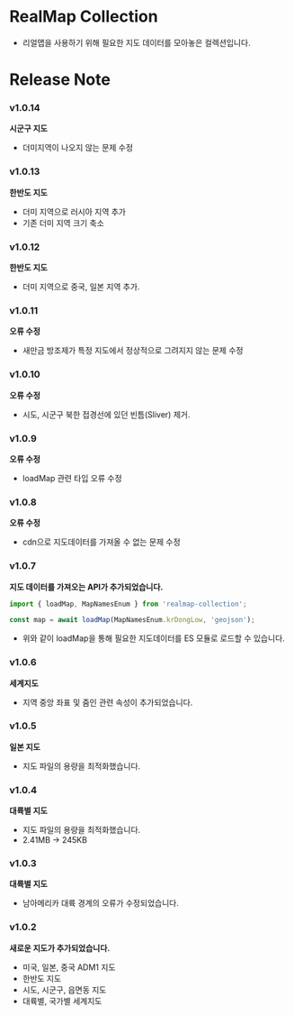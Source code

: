 # RealMap Collection

- 리얼맵을 사용하기 위해 필요한 지도 데이터를 모아놓은 컬렉션입니다.

# Release Note

### v1.0.14

**시군구 지도**

- 더미지역이 나오지 않는 문제 수정

### v1.0.13

**한반도 지도**

- 더미 지역으로 러시아 지역 추가
- 기존 더미 지역 크기 축소

### v1.0.12

**한반도 지도**

- 더미 지역으로 중국, 일본 지역 추가.

### v1.0.11

**오류 수정**

- 새만금 방조제가 특정 지도에서 정상적으로 그려지지 않는 문제 수정

### v1.0.10

**오류 수정**

- 시도, 시군구 북한 접경선에 있던 빈틈(Sliver) 제거.

### v1.0.9

**오류 수정**

- loadMap 관련 타입 오류 수정

### v1.0.8

**오류 수정**

- cdn으로 지도데이터를 가져올 수 없는 문제 수정

### v1.0.7

**지도 데이터를 가져오는 API가 추가되었습니다.**

```js
import { loadMap, MapNamesEnum } from 'realmap-collection';

const map = await loadMap(MapNamesEnum.krDongLow, 'geojson');
```

- 위와 같이 loadMap을 통해 필요한 지도데이터를 ES 모듈로 로드할 수 있습니다.

### v1.0.6

**세계지도**

- 지역 중앙 좌표 및 줌인 관련 속성이 추가되었습니다.

### v1.0.5

**일본 지도**

- 지도 파일의 용량을 최적화했습니다.

### v1.0.4

**대륙별 지도**

- 지도 파일의 용량을 최적화했습니다.
- 2.41MB -> 245KB

### v1.0.3

**대륙별 지도**

- 남아메리카 대륙 경계의 오류가 수정되었습니다.

### v1.0.2

**새로운 지도가 추가되었습니다.**

- 미국, 일본, 중국 ADM1 지도
- 한반도 지도
- 시도, 시군구, 읍면동 지도
- 대륙별, 국가별 세계지도